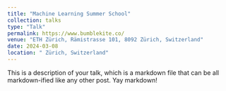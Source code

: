 ```yaml
---
title: "Machine Learning Summer School"
collection: talks
type: "Talk"
permalink: https://www.bumblekite.co/
venue: "ETH Zürich, Rämistrasse 101, 8092 Zürich, Switzerland"
date: 2024-03-08
location: " Zürich, Switzerland"
---
```


This is a description of your talk, which is a markdown file that can be all markdown-ified like any other post. Yay markdown!
